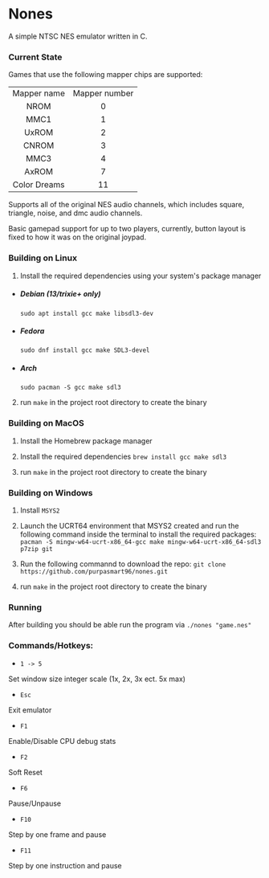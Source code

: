 # Nones

A simple NTSC NES emulator written in C.

### Current State

Games that use the following mapper chips are supported:
<table>
    <tr>
        <td align="center">Mapper name</td>
        <td align="center">Mapper number</td>
    </tr>
    <tr>
        <td align="center">NROM</td><td align="center">0</td>
    </tr>
    <tr>
        <td align="center">MMC1</td><td align="center">1</td>
    </tr>
    <tr>
        <td align="center">UxROM</td><td align="center">2</td>
    </tr>
    <tr>
        <td align="center">CNROM</td><td align="center">3</td>
    </tr>
    <tr>
        <td align="center">MMC3</td><td align="center">4</td>
    </tr>
    <tr>
        <td align="center">AxROM</td><td align="center">7</td>
    </tr>
    <tr>
        <td align="center">Color Dreams</td><td align="center">11</td>
    </tr>
</table>

Supports all of the original NES audio channels, which includes square, triangle, noise, and dmc audio channels.

Basic gamepad support for up to two players, currently, button layout is fixed to how it was on the original joypad.

### Building on Linux

1. Install the required dependencies using your system's package manager

- ##### Debian (13/trixie+ only)

    `sudo apt install gcc make libsdl3-dev`

- ##### Fedora

    `sudo dnf install gcc make SDL3-devel`

- ##### Arch
    `sudo pacman -S gcc make sdl3`

2. run `make` in the project root directory to create the binary

### Building on MacOS

1. Install the Homebrew package manager

2. Install the required dependencies `brew install gcc make sdl3`

3. run `make` in the project root directory to create the binary

### Building on Windows

1. Install `MSYS2`

2. Launch the UCRT64 environment that MSYS2 created and run the following command inside the terminal to install the required packages: `pacman -S mingw-w64-ucrt-x86_64-gcc make mingw-w64-ucrt-x86_64-sdl3 p7zip git`

3. Run the following commannd to download the repo: `git clone https://github.com/purpasmart96/nones.git`

4. run `make` in the project root directory to create the binary

### Running

After building you should be able run the program via `./nones "game.nes"`

### Commands/Hotkeys:

* `1 -> 5`

Set window size integer scale (1x, 2x, 3x ect. 5x max)

* `Esc`

Exit emulator

* `F1`

Enable/Disable CPU debug stats

* `F2`

Soft Reset

* `F6`

Pause/Unpause

* `F10`

Step by one frame and pause

* `F11`

Step by one instruction and pause
